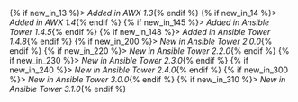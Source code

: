 {% if new_in_13 %}> _Added in AWX 1.3_{% endif %}
{% if new_in_14 %}> _Added in AWX 1.4_{% endif %}
{% if new_in_145 %}> _Added in Ansible Tower 1.4.5_{% endif %}
{% if new_in_148 %}> _Added in Ansible Tower 1.4.8_{% endif %}
{% if new_in_200 %}> _New in Ansible Tower 2.0.0_{% endif %}
{% if new_in_220 %}> _New in Ansible Tower 2.2.0_{% endif %}
{% if new_in_230 %}> _New in Ansible Tower 2.3.0_{% endif %}
{% if new_in_240 %}> _New in Ansible Tower 2.4.0_{% endif %}
{% if new_in_300 %}> _New in Ansible Tower 3.0.0_{% endif %}
{% if new_in_310 %}> _New in Ansible Tower 3.1.0_{% endif %}

